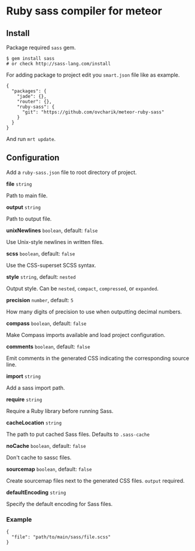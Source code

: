 # Ruby sass compiler for meteor

## Install

Package required `sass` gem.

    $ gem install sass
    # or check http://sass-lang.com/install

For adding package to project edit you `smart.json` file like as example.

    {
      "packages": {
        "jade": {},
        "router": {},
        "ruby-sass": {
          "git": "https://github.com/ovcharik/meteor-ruby-sass"
        }
      }
    }

And run `mrt update`.

## Configuration

Add a `ruby-sass.json` file to root directory of project.


**file** `string`

Path to main file.


**output** `string`

Path to output file.


**unixNewlines** `boolean`, default: `false`

Use Unix-style newlines in written files.


**scss** `boolean`, default: `false`

Use the CSS-superset SCSS syntax.


**style** `string`, default: `nested`

Output style. Can be `nested`, `compact`, `compressed`, or `expanded`.


**precision** `number`, default: `5`

How many digits of precision to use when outputting decimal numbers.


**compass** `boolean`, default: `false`

Make Compass imports available and load project configuration.


**comments** `boolean`, default: `false`

Emit comments in the generated CSS indicating the corresponding source line.


**import** `string`

Add a sass import path.


**require** `string`

Require a Ruby library before running Sass.


**cacheLocation** `string`

The path to put cached Sass files. Defaults to `.sass-cache`


**noCache** `boolean`, default: `false`

Don't cache to sassc files.


**sourcemap** `boolean`, default: `false`

Create sourcemap files next to the generated CSS files. `output` required.


**defaultEncoding** `string`

Specify the default encoding for Sass files.


### Example

    {
      "file": "path/to/main/sass/file.scss"
    }
